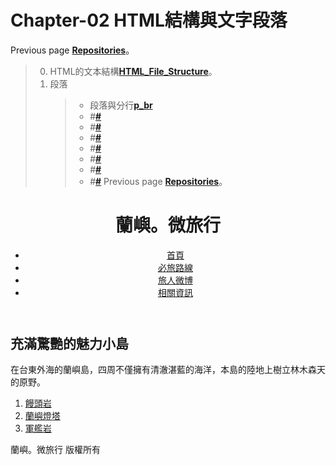 <!--
 * @Author: your name
 * @Date: 2021-08-02 13:36:33
 * @LastEditTime: 2021-08-03 08:22:06
 * @LastEditors: Please set LastEditors
 * @Description: In User Settings Edit
 * @FilePath: \HTML_internal\Chapter_02\README.md
-->
# Chapter-02 HTML結構與文字段落
Previous page [**Repositories**](https://github.com/AdamXu23/HTML)。
>0.  HTML的文本結構[**HTML_File_Structure**](https://github.com/AdamXu23/HTML)。
>1.  段落
>       >*   段落與分行[**p_br**](https://github.com/AdamXu23/HTML/blob/main/Chapter_02/Chapter_02_02/ch02_01_p_br.html)
>       >*   #[**#**](#)
>       >*   #[**#**](#)
>       >*   #[**#**](#)
>       >*   #[**#**](#)
>       >*   #[**#**](#)
>       >*   #[**#**](#)
>       >*   #[**#**](#)
Previous page [**Repositories**](https://github.com/AdamXu23/HTML_internal)。


<!DOCTYPE html>
<html lang="zh">
    <head>
        <meta charset="UTF-8">
        <title>蘭嶼。微旅行</title>
    </head>
    <body>
        <header>
            <h1>蘭嶼。微旅行</h1>
            <nav>
                <ul>
                    <li><a href="#">首頁</a></li>
                    <li><a href="#">必旅路線</a></li>
                    <li><a href="#">旅人微博</a></li>
                    <li><a href="#">相關資訊</a></li>
                </ul>
            </nav>
        </header>
        <article>
            <section>
                <h2>充滿驚艷的魅力小島</h2>
                <p>在台東外海的蘭嶼島，四周不僅擁有清澈湛藍的海洋，本島的陸地上樹立林木森天的原野。</p>
            </section>
        </article>
        <aside>
            <ol>
                <li><a href="#">饅頭岩</a></li>
                <li><a href="#">蘭嶼燈塔</a></li>
                <li><a href="#">軍艦岩</a></li>
            </ol>
        </aside>
        <footer>
        蘭嶼。微旅行 版權所有
        </footer>
    </body>
</html>
